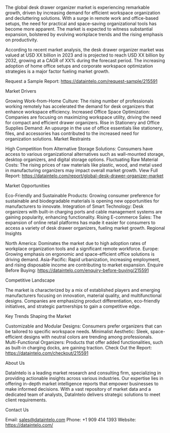 The global desk drawer organizer market is experiencing remarkable growth, driven by increasing demand for efficient workspace organization and decluttering solutions. With a surge in remote work and office-based setups, the need for practical and space-saving organizational tools has become more apparent. The market is expected to witness substantial expansion, bolstered by evolving workplace trends and the rising emphasis on productivity.

According to recent market analysis, the desk drawer organizer market was valued at USD XX billion in 2023 and is projected to reach USD XX billion by 2032, growing at a CAGR of XX% during the forecast period. The increasing adoption of home office setups and corporate workspace optimization strategies is a major factor fueling market growth.

Request a Sample Report: https://dataintelo.com/request-sample/215591

Market Drivers

Growing Work-from-Home Culture: The rising number of professionals working remotely has accelerated the demand for desk organizers that enhance workspace efficiency.
Increased Office Space Optimization: Companies are focusing on maximizing workspace utility, driving the need for compact and efficient drawer organizers.
Rise in Stationery and Office Supplies Demand: An upsurge in the use of office essentials like stationery, files, and accessories has contributed to the increased need for organization solutions.
Market Restraints

High Competition from Alternative Storage Solutions: Consumers have access to various organizational alternatives such as wall-mounted storage, desktop organizers, and digital storage options.
Fluctuating Raw Material Costs: The rising prices of raw materials like plastic, wood, and metal used in manufacturing organizers may impact overall market growth.
View Full Report: https://dataintelo.com/report/global-desk-drawer-organizer-market

Market Opportunities

Eco-Friendly and Sustainable Products: Growing consumer preference for sustainable and biodegradable materials is opening new opportunities for manufacturers to innovate.
Integration of Smart Technology: Desk organizers with built-in charging ports and cable management systems are gaining popularity, enhancing functionality.
Rising E-commerce Sales: The expansion of online retail platforms has made it easier for consumers to access a variety of desk drawer organizers, fueling market growth.
Regional Insights

North America: Dominates the market due to high adoption rates of workplace organization tools and a significant remote workforce.
Europe: Growing emphasis on ergonomic and space-efficient office solutions is driving demand.
Asia-Pacific: Rapid urbanization, increasing employment, and rising disposable income are contributing to market expansion.
Enquire Before Buying: https://dataintelo.com/enquiry-before-buying/215591

Competitive Landscape

The market is characterized by a mix of established players and emerging manufacturers focusing on innovation, material quality, and multifunctional designs. Companies are emphasizing product differentiation, eco-friendly initiatives, and strategic partnerships to gain a competitive edge.

Key Trends Shaping the Market

Customizable and Modular Designs: Consumers prefer organizers that can be tailored to specific workspace needs.
Minimalist Aesthetic: Sleek, space-efficient designs with neutral colors are trending among professionals.
Multi-Functional Organizers: Products that offer added functionalities, such as built-in charging docks, are gaining traction.
Check Out the Report: https://dataintelo.com/checkout/215591

About Us

DataIntelo is a leading market research and consulting firm, specializing in providing actionable insights across various industries. Our expertise lies in offering in-depth market intelligence reports that empower businesses to make informed decisions. With a vast repository of market data and a dedicated team of analysts, DataIntelo delivers strategic solutions to meet client requirements.

Contact Us

Email: sales@dataintelo.com
Phone: +1 909 414 1393
Website: https://dataintelo.com/
